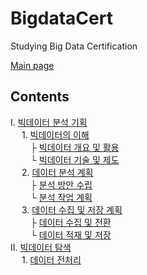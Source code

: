 # BigdataCert
Studying Big Data Certification

[Main page](https://www.notion.so/casselkim/4e46ad7de45746f1b1f6a61164137e4d)  

## Contents
Ⅰ. [빅데이터 분석 기획](https://www.notion.so/casselkim/4517a0d481aa4f4ba3a2b3fbb67fb0eb)  
　 1. [빅데이터의 이해](https://www.notion.so/casselkim/4517a0d481aa4f4ba3a2b3fbb67fb0eb#bbed128268a74dab95820e445fb5494d)  
　　 ├ [빅데이터 개요 및 활용](https://www.notion.so/casselkim/4517a0d481aa4f4ba3a2b3fbb67fb0eb#329a2aeecab14005bc1f3a99e1b633bd)  
　　 └ [빅데이터 기술 및 제도](https://www.notion.so/casselkim/4517a0d481aa4f4ba3a2b3fbb67fb0eb#e1f2a19a3c1743a794b844693610045d)  
　 2. [데이터 분석 계획](https://www.notion.so/casselkim/4517a0d481aa4f4ba3a2b3fbb67fb0eb#35e0863e9381402e86359f44f13eccd4)  
　　 ├ [분석 방안 수립](https://www.notion.so/casselkim/4517a0d481aa4f4ba3a2b3fbb67fb0eb#f4e722064d6b41b5a61df0553740de59)  
　　 └ [분석 작업 계획](https://www.notion.so/casselkim/4517a0d481aa4f4ba3a2b3fbb67fb0eb#a27eff06e9fb4765b72ab9dbe4eaf623)  
　 3. [데이터 수집 및 저장 계획](https://www.notion.so/casselkim/4517a0d481aa4f4ba3a2b3fbb67fb0eb#dc5bf5003af64abf8b2edf3e7b6a209d)     
　　 ├ [데이터 수집 및 전환](https://www.notion.so/casselkim/4517a0d481aa4f4ba3a2b3fbb67fb0eb#fbd25c00cd13449c9d18a9387599c7c4)  
　　 └ [데이터 적재 및 저장](https://www.notion.so/casselkim/4517a0d481aa4f4ba3a2b3fbb67fb0eb#4d977b26c3ae4c81af4b5aa482ffd81d)  
  Ⅱ. [빅데이터 탐색](https://www.notion.so/casselkim/d9dbb21db5c94bfdaf0f502ef1a88927)   
  　 1. [데이터 전처리](https://www.notion.so/casselkim/d9dbb21db5c94bfdaf0f502ef1a88927#e909ffaad0604c1ea9854f2c0026ef4b)  
  
